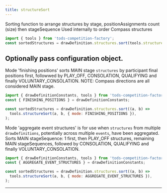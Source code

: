 ```yaml
---
title: structureSort
---
```


Sorting function to arrange structures by stage, positionAssignments count (size) then stageSequence
Used internally to order Compass structures

```js
import { tools } from 'tods-competition-factory';
const sortedStructures = drawDefinition.structures.sort(tools.structureSort);
```

## Optionally pass configuration object.

Mode 'finishing positions' sorts MAIN stage `structures` by participant final positions first, followwed by PLAY_OFF, CONSOLATION, QUALIFYING and finally VOLUNTARY_CONSOLATION. NOTE: Compass directions are all considered MAIN stage.

```js
import { drawDefinitionConstants, tools } from 'tods-competition-factory';
const { FINISHING_POSITIONS } = drawDefinitionConstants;

const sortedStructures = drawDefinition.structures.sort((a, b) =>
  tools.structureSort(a, b, { mode: FINISHING_POSITIONS }),
);
```

Mode 'aggregate event structures' is for use when `structures` from multiple `drawDefinitions`, potentially across multiple `events`, have been aggregated. Sorts MAIN stageSequence: 1 first, then PLAY_OFF structures, remaining MAIN stageSequences, followed by CONSOLATION, QUALIFYING and finally VOLUNTARY_CONSOLATION.

```js
import { drawDefinitionConstants, tools } from 'tods-competition-factory';
const { AGGREGATE_EVENT_STRUCTURES } = drawDefinitionConstants;

const sortedStructures = drawDefinition.structures.sort((a, b) =>
  tools.structureSort(a, b, { mode: AGGREGATE_EVENT_STRUCTURES }),
);
```

---
